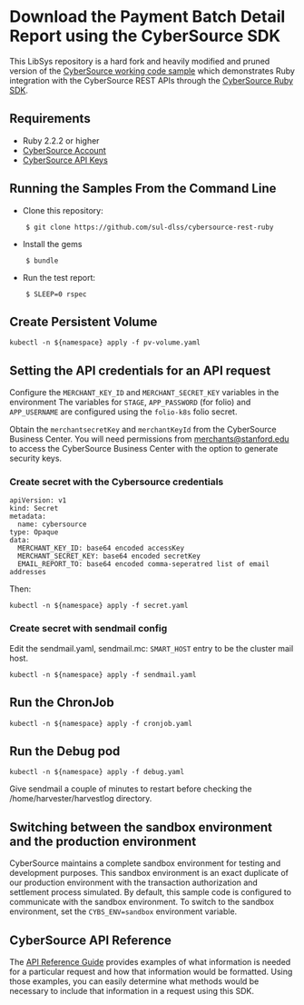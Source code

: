 # Download the Payment Batch Detail Report using the CyberSource SDK

This LibSys repository is a hard fork and heavily modified and pruned version of the [CyberSource working code sample](https://github.com/CyberSource/cybersource-rest-samples-ruby) which demonstrates Ruby
integration with the CyberSource REST APIs through the [CyberSource Ruby SDK](https://github.com/CyberSource/cybersource-rest-client-ruby).

## Requirements
* Ruby 2.2.2 or higher
* [CyberSource Account](https://developer.cybersource.com/api/developer-guides/dita-gettingstarted/registration.html)
* [CyberSource API Keys](https://developer.cybersource.com/api/developer-guides/dita-gettingstarted/registration/createCertSharedKey.html)

## Running the Samples From the Command Line
* Clone this repository:
```
    $ git clone https://github.com/sul-dlss/cybersource-rest-ruby
```
* Install the gems
```
    $ bundle
```
* Run the test report:
```
    $ SLEEP=0 rspec
```

## Create Persistent Volume
```
kubectl -n ${namespace} apply -f pv-volume.yaml
```

## Setting the API credentials for an API request

Configure the `MERCHANT_KEY_ID` and `MERCHANT_SECRET_KEY` variables in the environment The variables for `STAGE`, `APP_PASSWORD` (for folio) and `APP_USERNAME` are configured using the `folio-k8s` folio secret.

Obtain the `merchantsecretKey` and `merchantKeyId` from the CyberSource Business Center.
You will need permissions from merchants@stanford.edu to access the CyberSource Business Center
with the option to generate security keys.

### Create secret with the Cybersource credentials
```
apiVersion: v1
kind: Secret
metadata:
  name: cybersource
type: Opaque
data:
  MERCHANT_KEY_ID: base64 encoded accessKey
  MERCHANT_SECRET_KEY: base64 encoded secretKey
  EMAIL_REPORT_TO: base64 encoded comma-seperatred list of email addresses
```
Then:
```
kubectl -n ${namespace} apply -f secret.yaml
```

### Create secret with sendmail config
Edit the sendmail.yaml, sendmail.mc: `SMART_HOST` entry to be the cluster mail host.
```
kubectl -n ${namespace} apply -f sendmail.yaml
```

## Run the ChronJob
```
kubectl -n ${namespace} apply -f cronjob.yaml
```

## Run the Debug pod
```
kubectl -n ${namespace} apply -f debug.yaml
```

Give sendmail a couple of minutes to restart before checking the /home/harvester/harvestlog directory.


## Switching between the sandbox environment and the production environment
CyberSource maintains a complete sandbox environment for testing and development purposes. This sandbox environment is an exact
duplicate of our production environment with the transaction authorization and settlement process simulated. By default, this sample code is
configured to communicate with the sandbox environment.
To switch to the sandbox environment, set the `CYBS_ENV=sandbox` environment variable.

## CyberSource API Reference

The [API Reference Guide](http://developer.cybersource.com/api/reference) provides examples of what information is needed for a particular request and how that information would be formatted. Using those examples, you can easily determine what methods would be necessary to include that information in a request using this SDK.

